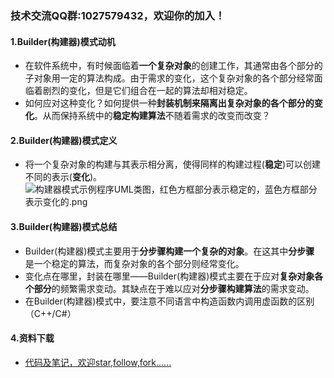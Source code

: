 ### 技术交流QQ群:1027579432，欢迎你的加入！
#### 1.Builder(构建器)模式动机
- 在软件系统中，有时候面临着**一个复杂对象**的创建工作，其通常由各个部分的子对象用一定的算法构成。由于需求的变化，这个复杂对象的各个部分经常面临着剧烈的变化，但是它们组合在一起的算法却相对稳定。
- 如何应对这种变化？如何提供一种**封装机制来隔离出复杂对象的各个部分的变化**。从而保持系统中的**稳定构建算法**不随着需求的改变而改变？
#### 2.Builder(构建器)模式定义
- 将一个复杂对象的构建与其表示相分离，使得同样的构建过程(**稳定**)可以创建不同的表示(**变化**)。
![构建器模式示例程序UML类图，红色方框部分表示稳定的，蓝色方框部分表示变化的.png](https://upload-images.jianshu.io/upload_images/13407176-30cccb279f0cafe2.png?imageMogr2/auto-orient/strip%7CimageView2/2/w/1240)
#### 3.Builder(构建器)模式总结
- Builder(构建器)模式主要用于**分步骤构建一个复杂的对象**。在这其中**分步骤**
是一个稳定的算法，而复杂对象的各个部分则经常变化。
- 变化点在哪里，封装在哪里——Builder(构建器)模式主要在于应对**复杂对象各个部分**的频繁需求变动。其缺点在于难以应对**分步骤构建算法**的需求变动。
- 在Builder(构建器)模式中，要注意不同语言中构造函数内调用虚函数的区别（C++/C\#）
#### 4.资料下载
- [代码及笔记，欢迎star,follow,fork......](https://github.com/cdlwhm1217096231/cpp_ws/tree/master/C%2B%2B%E8%AE%BE%E8%AE%A1%E6%A8%A1%E5%BC%8F)